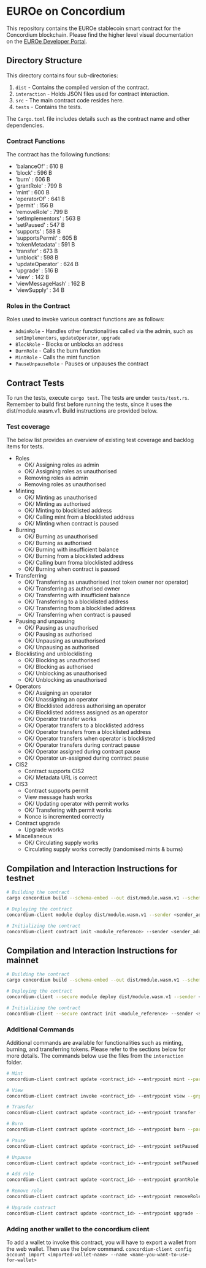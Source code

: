 # EUROe on Concordium

This repository contains the EUROe stablecoin smart contract for the Concordium blockchain. Please find the higher level visual documentation on the [EUROe Developer Portal](https://dev.euroe.com/docs/Stablecoin/overview).

## Directory Structure

This directory contains four sub-directories:
1. `dist` - Contains the compiled version of the contract.
2. `interaction` - Holds JSON files used for contract interaction.
3. `src` - The main contract code resides here.
4. `tests` - Contains the tests.


The `Cargo.toml` file includes details such as the contract name and other dependencies.


### Contract Functions

The contract has the following functions:

  - 'balanceOf'       : 610 B
  - 'block'     : 596 B
  - 'burn'      : 606 B
  - 'grantRole'       : 799 B
  - 'mint'      : 600 B
  - 'operatorOf'      : 641 B
  - 'permit'    : 156 B
  - 'removeRole'      : 799 B
  - 'setImplementors' : 563 B
  - 'setPaused'       : 547 B
  - 'supports'  : 588 B
  - 'supportsPermit'  : 605 B
  - 'tokenMetadata'   : 591 B
  - 'transfer'  : 673 B
  - 'unblock'   : 598 B
  - 'updateOperator'  : 624 B
  - 'upgrade'   : 516 B
  - 'view'      : 142 B
  - 'viewMessageHash' : 162 B
  - 'viewSupply'      : 34 B


### Roles in the Contract

Roles used to invoke various contract functions are as follows:

- `AdminRole` - Handles other functionalities called via the admin, such as `setImplementors`, `updateOperator`, `upgrade`
- `BlockRole` - Blocks or unblocks an address
- `BurnRole` - Calls the burn function
- `MintRole` - Calls the mint function
- `PauseUnpauseRole` - Pauses or unpauses the contract

## Contract Tests

To run the tests, execute `cargo test`.
The tests are under `tests/test.rs`.
Remember to build first before running the tests, since it uses the dist/module.wasm.v1. Build instructions are provided below.



### Test coverage

The below list provides an overview of existing test coverage and backlog items for tests.

- Roles
  - OK/ Assigning roles as admin
  - OK/ Assigning roles as unauthorised
  - Removing roles as admin
  - Removing roles as unauthorised
- Minting
  - OK/ Minting as unauthorised
  - OK/ Minting as authorised
  - OK/ Minting to blocklisted address
  - OK/ Calling mint from a blocklisted address
  - OK/ Minting when contract is paused
- Burning
  - OK/ Burning as unauthorised
  - OK/ Burning as authorised
  - OK/ Burning with insufficient balance
  - OK/ Burning from a blocklisted address
  - OK/ Calling burn froma  blocklisted address
  - OK/ Burning when contract is paused
- Transferring 
  - OK/ Transferring as unauthorised (not token owner nor operator)
  - OK/ Transferring as authorised owner
  - OK/ Transferring with insufficient balance
  - OK/ Transferring to a blocklisted address
  - OK/ Transferring from a blocklisted address
  - OK/ Transferring when contract is paused
- Pausing and unpausing
  - OK/ Pausing as unauthorised
  - OK/ Pausing as authorised
  - OK/ Unpausing as unauthorised
  - OK/ Unpausing as authorised
- Blocklisting and unblocklisting
  - OK/ Blocking as unauthorised
  - OK/ Blocking as authorised
  - OK/ Unblocking as unauthorised
  - OK/ Unblocking as unauthorised
- Operators
  - OK/ Assigning an operator
  - OK/ Unassigning an operator
  - OK/ Blocklisted address authorising an operator
  - OK/ Blocklisted address assigned as an operator
  - OK/ Operator transfer works
  - OK/ Operator transfers to a blocklisted address
  - OK/ Operator transfers from a blocklisted address
  - OK/ Operator transfers when operator is blocklisted
  - OK/ Operator transfers during contract pause
  - OK/ Operator assigned during contract pause
  - OK/ Operator un-assigned during contract pause
- CIS2
  - Contract supports CIS2
  - OK/ Metadata URL is correct
- CIS3
  - Contract supports permit
  - View message hash works
  - OK/ Updating operator with permit works
  - OK/ Transfering with permit works
  - Nonce is incremented correctly
- Contract upgrade
  - Upgrade works 
- Miscellaneous
  - OK/ Circulating supply works
  - Circulating supply works correctly (randomised mints & burns)


## Compilation and Interaction Instructions for testnet

```bash
# Building the contract
cargo concordium build --schema-embed --out dist/module.wasm.v1 --schema-out dist/schema.bin

# Deploying the contract
concordium-client module deploy dist/module.wasm.v1 --sender <sender_address> --name euroe_stablecoin --energy 6000 --grpc-ip node.testnet.concordium.com --grpc-port 20000

# Initializing the contract
concordium-client contract init <module_reference> --sender <sender_address> --contract euroe_stablecoin --energy 6000 --grpc-ip node.testnet.concordium.com --grpc-port 20000
```

## Compilation and Interaction Instructions for mainnet
```bash
# Building the contract
cargo concordium build --schema-embed --out dist/module.wasm.v1 --schema-out dist/schema.bin

# Deploying the contract
concordium-client --secure module deploy dist/module.wasm.v1 --sender <sender_address> --name euroe_stablecoin --energy 6000 --grpc-ip grpc.mainnet.concordium.software --grpc-port 20000

# Initializing the contract
concordium-client --secure contract init <module_reference> --sender <sender_address> --contract euroe_stablecoin --energy 6000 --grpc-ip grpc.mainnet.concordium.software --grpc-port 20000
```

### Additional Commands

Additional commands are available for functionalities such as minting, burning, and transferring tokens. Please refer to the sections below for more details.
The commands below use the files from the `interaction` folder.

```bash
# Mint
concordium-client contract update <contract_id> --entrypoint mint --parameter-json interaction/mint2.json --schema dist/schema.bin --sender <sender_address> --energy 6000 --grpc-ip node.testnet.concordium.com --grpc-port 20000

# View
concordium-client contract invoke <contract_id> --entrypoint view --grpc-ip node.testnet.concordium.com --grpc-port 20000

# Transfer
concordium-client contract update <contract_id> --entrypoint transfer --parameter-json interaction/transfer.json --sender <sender_address> --energy 6000 --grpc-ip node.testnet.concordium.com --grpc-port 20000

# Burn
concordium-client contract update <contract_id> --entrypoint burn --parameter-json interaction/burn.json --sender <sender_address> --energy 6000 --grpc-ip node.testnet.concordium.com --grpc-port 20000

# Pause
concordium-client contract update <contract_id> --entrypoint setPaused --parameter-json interaction/pause.json --sender <sender_address> --energy 6000 --grpc-ip node.testnet.concordium.com --grpc-port 20000

# Unpause
concordium-client contract update <contract_id> --entrypoint setPaused --parameter-json interaction/pause.json --sender <sender_address> --energy 6000 --grpc-ip node.testnet.concordium.com --grpc-port 20000

# Add role
concordium-client contract update <contract_id> --entrypoint grantRole --parameter-json interaction/auth.json --schema dist/schema.bin --sender <sender_address> --energy 6000 --grpc-ip node.testnet.concordium.com --grpc-port 20000

# Remove role
concordium-client contract update <contract_id> --entrypoint removeRole --parameter-json interaction/auth.json --schema dist/schema.bin --sender <sender_address> --energy 6000 --grpc-ip node.testnet.concordium.com --grpc-port 20000

# Upgrade contract
concordium-client contract update <contract_id> --entrypoint upgrade --parameter-json interaction/upgrade.json --energy 5000 --sender <sender_address> --grpc-ip node.testnet.concordium.com --grpc-port 20000

```


### Adding another wallet to the concordium client 
To add a wallet to invoke this contract, you will have to export a wallet from the web wallet.
Then use the below command.
`concordium-client config account import <imported-wallet-name> --name <name-you-want-to-use-for-wallet>`